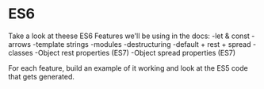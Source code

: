 # ES6
Take a look at theese ES6 Features we'll be using in the docs:
-let & const
-arrows
-template strings
-modules
-destructuring
-default + rest + spread 
-classes
-Object rest properties (ES7) 
-Object spread properties (ES7) 


For each feature, build an example of it working and look at the ES5 code that gets generated.
